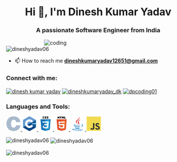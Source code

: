 <h1 align="center">Hi 👋, I'm Dinesh Kumar Yadav</h1>
<h3 align="center">A passionate Software Engineer from India</h3>

<img align = "right" alt="coding" width="400" src="https://cdn.dribbble.com/users/1292677/screenshots/6139167/avento.gif">

<p align="left"> <img src="https://komarev.com/ghpvc/?username=dineshyadav06&label=Profile%20views&color=0e75b6&style=flat" alt="dineshyadav06" /> </p>

- 📫 How to reach me **dineshkumaryadav12651@gmail.com**

<h3 align="left">Connect with me:</h3>
<p align="left">
<a href="[https://linkedin.com/in/dinesh kumar yadav](https://leetcode.com/u/dineshkumaryadav12651/)" target="blank"><img align="center" src="https://raw.githubusercontent.com/rahuldkjain/github-profile-readme-generator/master/src/images/icons/Social/linked-in-alt.svg" alt="dinesh kumar yadav" height="30" width="40" /></a>
<a href="https://instagram.com/dineshkumaryadav_dk" target="blank"><img align="center" src="https://raw.githubusercontent.com/rahuldkjain/github-profile-readme-generator/master/src/images/icons/Social/instagram.svg" alt="dineshkumaryadav_dk" height="30" width="40" /></a>
<a href="https://www.youtube.com/c/dpcoding01" target="blank"><img align="center" src="https://raw.githubusercontent.com/rahuldkjain/github-profile-readme-generator/master/src/images/icons/Social/youtube.svg" alt="dpcoding01" height="30" width="40" /></a>
</p>

<h3 align="left">Languages and Tools:</h3>
<p align="left"> <a href="https://www.cprogramming.com/" target="_blank" rel="noreferrer"> <img src="https://raw.githubusercontent.com/devicons/devicon/master/icons/c/c-original.svg" alt="c" width="40" height="40"/> </a> <a href="https://www.w3schools.com/cpp/" target="_blank" rel="noreferrer"> <img src="https://raw.githubusercontent.com/devicons/devicon/master/icons/cplusplus/cplusplus-original.svg" alt="cplusplus" width="40" height="40"/> </a> <a href="https://www.w3schools.com/css/" target="_blank" rel="noreferrer"> <img src="https://raw.githubusercontent.com/devicons/devicon/master/icons/css3/css3-original-wordmark.svg" alt="css3" width="40" height="40"/> </a> <a href="https://www.w3.org/html/" target="_blank" rel="noreferrer"> <img src="https://raw.githubusercontent.com/devicons/devicon/master/icons/html5/html5-original-wordmark.svg" alt="html5" width="40" height="40"/> </a> <a href="https://www.java.com" target="_blank" rel="noreferrer"> <img src="https://raw.githubusercontent.com/devicons/devicon/master/icons/java/java-original.svg" alt="java" width="40" height="40"/> </a> <a href="https://developer.mozilla.org/en-US/docs/Web/JavaScript" target="_blank" rel="noreferrer"> <img src="https://raw.githubusercontent.com/devicons/devicon/master/icons/javascript/javascript-original.svg" alt="javascript" width="40" height="40"/> </a> </p>

<p><img align="left" src="https://github-readme-stats.vercel.app/api/top-langs?username=dineshyadav06&show_icons=true&locale=en&layout=compact" alt="dineshyadav06" /></p>

<p>&nbsp;<img align="center" src="https://github-readme-stats.vercel.app/api?username=dineshyadav06&show_icons=true&locale=en" alt="dineshyadav06" /></p>

<p><img align="center" src="https://github-readme-streak-stats.herokuapp.com/?user=dineshyadav06&" alt="dineshyadav06" /></p>

<!--
**DineshYadav06/DineshYadav06** is a ✨ _special_ ✨ repository because its `README.md` (this file) appears on your GitHub profile.

Here are some ideas to get you started:

- 🔭 I’m currently working on ...
- 🌱 I’m currently learning ...
- 👯 I’m looking to collaborate on ...
- 🤔 I’m looking for help with ...
- 💬 Ask me about ...
- 📫 How to reach me: ...
- 😄 Pronouns: ...
- ⚡ Fun fact: ...
-->
